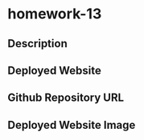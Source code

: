 # homework-13




## Description


## Deployed Website

## Github Repository URL


## Deployed Website Image
